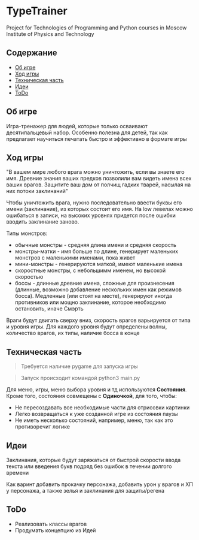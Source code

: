 # TypeTrainer
Project for Technologies of Programming and Python courses in Moscow Institute of Physics and Technology

## Содержание
 * [Об игре](#об-игре)
 * [Ход игры](#ход-игры)
 * [Техническая часть](#техническая-часть)
 * [Идеи](#идеи)            
 * [ToDo](#todo)

## Об игре
Игра-тренажер для людей, которые только осваивают десятипальцевый набор. Особенно полезна для детей, так как предлагает
 научиться печатать быстро и эффективно в формате игры

## Ход игры
"В вашем мире любого врага можно уничтожить, если вы знаете его имя. Древние знания ваших предков позволили вам видеть
 имена всех ваших врагов. Защитите ваш дом от полчищ гадких тварей, насылая на них потоки заклинаний"

Чтобы уничтожить врага, нужно последовательно ввести буквы его имени (заклинание), из которых состоит его имя. На low
 левелах можно ошибаться в записи, на высоких уровнях придется после ошибки вводить заклинание заново.

Типы монстров:
 * обычные монстры - средняя длина имени и средняя скорость
 * монстры-матки - имя больше по длине, генерирует маленьких монстров с маленькими именами, пока живет
 * мини-монстры - генерируются маткой, имеют маленькие имена
 * скоростные монстры, с небольшимм именем, но высокой скоростью
 * боссы - длинные древние имена, сложные для произнесения (длинные, возможно добавление нескольких имен как режимов 
 босса). Медленные (или стоят на месте), генерируют иногда противников или мощно заклинание, которое необходимо 
 остановить, иначе Смэрть
 
Враги будут двигать сверху вниз, скорость врагов  варьируется от типа и уровня игры. Для каждого уровня будут определены
волны, количество врагов, их типы, наличие босса в конце

## Техническая часть
> Требуется наличие pygame для запуска игры

> Запуск происходит командой python3 main.py


Для меню, игры, меню выбора уровня и тд используются __Состояния__.
Кроме того, состояния совмещены с __Одиночкой__, для того, чтобы:

 * Не пересоздавать все необходимые части для отрисовки картинки
 * Легко возвращаться к уже созданной игре из состояния паузы
 * Не иметь несколько состояний, например, меню, так как это противоречит логике
 
## Идеи
Заклинания, которые будут заряжаться от быстрой скорости ввода текста или введения букв подряд без ошибок в течении 
долгого времени

Как варинт добавить прокачку персонажа, добавить урон у врагов и ХП у персонажа, а также зелья и заклинания для защиты/регена

## ToDo
 * Реализовать классы врагов
 * Продумать концепцию из Идей


